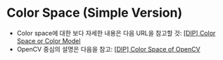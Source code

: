 # Color Space (Simple Version)

* Color space에 대한 보다 자세한 내용은 다음 URL을 참고할 것: [[DIP] Color Space or Color Model](https://dsaint31.tistory.com/entry/DIP-Color-Space)
* OpenCV 중심의 설명은 다음을 참고: [[DIP] Color Space of OpenCV](../ch02/dip_cv_color_space.md)
